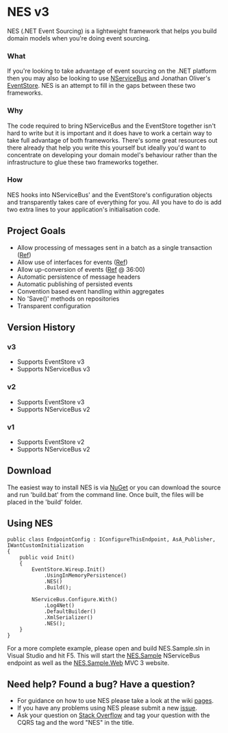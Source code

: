 NES v3
======================================================================

NES (.NET Event Sourcing) is a lightweight framework that helps you build domain models when you're doing event sourcing.

### What
If you're looking to take advantage of event sourcing on the .NET platform then you may also be looking to use [NServiceBus](http://www.nservicebus.com) and Jonathan Oliver's [EventStore](https://github.com/joliver/eventstore). NES is an attempt to fill in the gaps between these two frameworks.

### Why
The code required to bring NServiceBus and the EventStore together isn't hard to write but it is important and it does have to work a certain way to take full advantage of both frameworks. There's some great resources out there already that help you write this yourself but ideally you'd want to concentrate on developing your domain model's behaviour rather than the infrastructure to glue these two frameworks together.

### How
NES hooks into NServiceBus' and the EventStore's configuration objects and transparently takes care of everything for you. All you have to do is add two extra lines to your application's initialisation code.

## Project Goals
* Allow processing of messages sent in a batch as a single transaction ([Ref](http://www.udidahan.com/2008/03/30/nservicebus-explanations-3/))
* Allow use of interfaces for events ([Ref](http://www.nservicebus.com/MessagesAsInterfaces.aspx))
* Allow up-conversion of events ([Ref](http://distributedpodcast.com/2011/episode-5-cqrs-eventstore-best-frameworklibrary-ever) @ 36:00)
* Automatic persistence of message headers
* Automatic publishing of persisted events
* Convention based event handling within aggregates
* No 'Save()' methods on repositories
* Transparent configuration

## Version History

### v3

* Supports EventStore v3
* Supports NServiceBus v3

### v2

* Supports EventStore v3
* Supports NServiceBus v2

### v1

* Supports EventStore v2
* Supports NServiceBus v2

## Download
The easiest way to install NES is via [NuGet](http://nuget.org/List/Packages/NES) or you can download the source and run 'build.bat' from the command line. Once built, the files will be placed in the 'build' folder.

## Using NES


```
public class EndpointConfig : IConfigureThisEndpoint, AsA_Publisher, IWantCustomInitialization
{
	public void Init()
	{
		EventStore.Wireup.Init()
			.UsingInMemoryPersistence()
			.NES()
			.Build();

		NServiceBus.Configure.With()
			.Log4Net()
			.DefaultBuilder()
			.XmlSerializer()
			.NES();
	}
}
```

For a more complete example, please open and build NES.Sample.sln in Visual Studio and hit F5. This will start the [NES.Sample](https://github.com/elliotritchie/NES/tree/master/sample/NES.Sample) NServiceBus endpoint as well as the [NES.Sample.Web](https://github.com/elliotritchie/NES/tree/master/sample/NES.Sample.Web) MVC 3 website.

## Need help? Found a bug? Have a question?

* For guidance on how to use NES please take a look at the wiki [pages](http://github.com/elliotritchie/NES/wiki/_pages).
* If you have any problems using NES please submit a new [issue](https://github.com/elliotritchie/NES/issues).
* Ask your question on [Stack Overflow](http://stackoverflow.com) and tag your question with the CQRS tag and the word "NES" in the title.